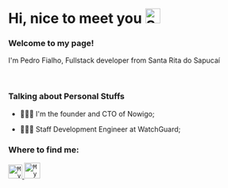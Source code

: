 # Hi, nice to meet you <img width="30" src="https://emojis.slackmojis.com/emojis/images/1531849430/4246/blob-sunglasses.gif?1531849430" alt="Sunglasses emoji" />


### Welcome to my page!
<p>
  I'm Pedro Fialho, Fullstack developer from Santa Rita do Sapucaí
</p>

<br/>

### Talking about Personal Stuffs

- 👩🏻‍🚀 I'm the founder and CTO of Nowigo;

- 👩🏻‍💻 Staff Development Engineer at WatchGuard;


### Where to find me:

<a href="https://www.linkedin.com/in/phfialho/">
  <code><img alt="My linkedin" width="28" src="https://www.flaticon.com/svg/static/icons/svg/1383/1383262.svg" /></code>
</a>

<a href="mailto:java.pedro@gmail.com">
  <code><img alt="My e-mail" width="32" src="https://www.flaticon.com/svg/static/icons/svg/324/324123.svg" /></code>
</a>

<br/>

